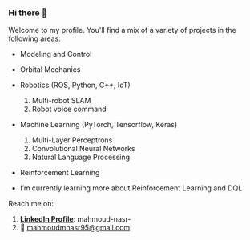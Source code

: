### Hi there 👋

Welcome to my profile. You'll find a mix of a variety of projects in the following areas:

* Modeling and Control

* Orbital Mechanics

* Robotics (ROS, Python, C++, IoT)
  1. Multi-robot SLAM
  2. Robot voice command

* Machine Learning (PyTorch, Tensorflow, Keras)
  1. Multi-Layer Perceptrons
  2. Convolutional Neural Networks
  3. Natural Language Processing

* Reinforcement Learning

* I’m currently learning more about Reinforcement Learning and DQL

Reach me on:
1. __[LinkedIn Profile](https://www.linkedin.com/in/mahmoud-nasr-/)__: mahmoud-nasr-
2. :e-mail: mahmoudmnasr95@gmail.com 
<!--
**mm-nasr/mm-nasr** is a ✨ _special_ ✨ repository because its `README.md` (this file) appears on your GitHub profile.

Here are some ideas to get you started:

- 🔭 I’m currently working on ...
- 🌱 I’m currently learning ...
- 👯 I’m looking to collaborate on ...
- 🤔 I’m looking for help with ...
- 💬 Ask me about ...
- 📫 How to reach me: ...
- 😄 Pronouns: ...
- ⚡ Fun fact: ...
-->
